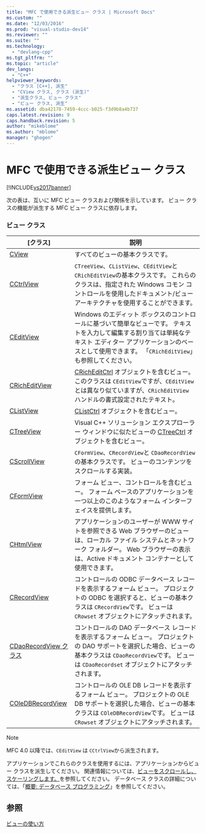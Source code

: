 ```yaml
---
title: "MFC で使用できる派生ビュー クラス | Microsoft Docs"
ms.custom: ""
ms.date: "12/03/2016"
ms.prod: "visual-studio-dev14"
ms.reviewer: ""
ms.suite: ""
ms.technology: 
  - "devlang-cpp"
ms.tgt_pltfrm: ""
ms.topic: "article"
dev_langs: 
  - "C++"
helpviewer_keywords: 
  - "クラス [C++], 派生"
  - "CView クラス, クラス (派生)"
  - "派生クラス, ビュー クラス"
  - "ビュー クラス, 派生"
ms.assetid: dba42178-7459-4ccc-b025-f3d9b8a4b737
caps.latest.revision: 9
caps.handback.revision: 5
author: "mikeblome"
ms.author: "mblome"
manager: "ghogen"
---
```

# MFC で使用できる派生ビュー クラス
[!INCLUDE[vs2017banner](../assembler/inline/includes/vs2017banner.md)]

次の表は、互いに MFC ビュー クラスおよび関係を示しています。  ビュー クラスの機能が派生する MFC ビュー クラスに依存します。  
  
### ビュー クラス  
  
|\[クラス\]|説明|  
|-------------|--------|  
|[CView](../Topic/CView%20Class.md)|すべてのビューの基本クラスです。|  
|[CCtrlView](../mfc/reference/cctrlview-class.md)|`CTreeView`、`CListView`、`CEditView`と `CRichEditView`の基本クラスです。  これらのクラスは、指定された Windows コモン コントロールを使用したドキュメント\/ビュー アーキテクチャを使用することができます。|  
|[CEditView](../Topic/CEditView%20Class.md)|Windows のエディット ボックスのコントロールに基づいて簡単なビューです。  テキストを入力して編集する割り当ては単純なテキスト エディター アプリケーションのベースとして使用できます。  「`CRichEditView`」も参照してください。|  
|[CRichEditView](../mfc/reference/cricheditview-class.md)|[CRichEditCtrl](../Topic/CRichEditCtrl%20Class.md) オブジェクトを含むビュー。  このクラスは `CEditView`ですが、`CEditView`とは異なり似ていますが、`CRichEditView` ハンドルの書式設定されたテキスト。|  
|[CListView](../mfc/reference/clistview-class.md)|[CListCtrl](../Topic/CListCtrl%20Class.md) オブジェクトを含むビュー。|  
|[CTreeView](../mfc/reference/ctreeview-class.md)|Visual C\+\+ ソリューション エクスプローラー ウィンドウに似たビューの [CTreeCtrl](../mfc/reference/ctreectrl-class.md) オブジェクトを含むビュー。|  
|[CScrollView](../mfc/reference/cscrollview-class.md)|`CFormView`、`CRecordView`と `CDaoRecordView`の基本クラスです。  ビューのコンテンツをスクロールする実装。|  
|[CFormView](../mfc/reference/cformview-class.md)|フォーム ビュー、コントロールを含むビュー。  フォーム ベースのアプリケーションを一つ以上のこのようなフォーム インターフェイスを提供します。|  
|[CHtmlView](../mfc/reference/chtmlview-class.md)|アプリケーションのユーザーが WWW サイトを参照できる Web ブラウザーのビューは、ローカル ファイル システムとネットワーク フォルダー。  Web ブラウザーの表示は、Active ドキュメント コンテナーとして使用できます。|  
|[CRecordView](../mfc/reference/crecordview-class.md)|コントロールの ODBC データベース レコードを表示するフォーム ビュー。  プロジェクトの ODBC を選択すると、ビューの基本クラスは `CRecordView`です。  ビューは `CRowset` オブジェクトにアタッチされます。|  
|[CDaoRecordView クラス](../mfc/reference/cdaorecordview-class.md)|コントロールの DAO データベース レコードを表示するフォーム ビュー。  プロジェクトの DAO サポートを選択した場合、ビューの基本クラスは `CDaoRecordView`です。  ビューは `CDaoRecordset` オブジェクトにアタッチされます。|  
|[COleDBRecordView](../mfc/reference/coledbrecordview-class.md)|コントロールの OLE DB レコードを表示するフォーム ビュー。  プロジェクトの OLE DB サポートを選択した場合、ビューの基本クラスは `COleDBRecordView`です。  ビューは `CRowset` オブジェクトにアタッチされます。|  
  
> [!NOTE]
>  MFC 4.0 以降では、`CEditView` は `CCtrlView`から派生されます。  
  
 アプリケーションでこれらのクラスを使用するには、アプリケーションからビュー クラスを派生してください。  関連情報については、[ビューをスクロールし、スケーリングします。](../mfc/scrolling-and-scaling-views.md)を参照してください。  データベース クラスの詳細については、「[概要: データベース プログラミング](../data/data-access-programming-mfc-atl.md)」を参照してください。  
  
## 参照  
 [ビューの使い方](../mfc/using-views.md)
